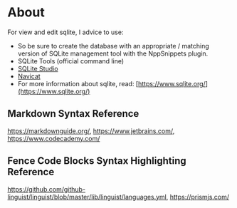 # About
For view and edit sqlite, I advice to use:
- So be sure to create the database with an appropriate / matching version of SQLite management tool with the NppSnippets plugin.
- SQLite Tools (official command line)
- [SQLite Studio](https://sqlitestudio.pl/)
- [Navicat](https://www.navicat.com/en/products/navicat-for-sqlite)
- For more information about sqlite, read: [https://www.sqlite.org/](https://www.sqlite.org/)

## Markdown Syntax Reference
https://markdownguide.org/, https://www.jetbrains.com/, https://www.codecademy.com/

## Fence Code Blocks Syntax Highlighting Reference
https://github.com/github-linguist/linguist/blob/master/lib/linguist/languages.yml, 
https://prismjs.com/
